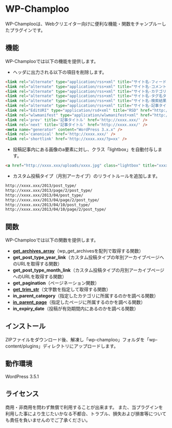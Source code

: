 # WP-Champloo

WP-Champlooは、Webクリエイター向けに便利な機能・関数をチャンプルーしたプラグインです。

## 機能
WP-Champlooでは以下の機能を提供します。

* ヘッダに出力される以下の項目を削除します。

```html
<link rel="alternate" type="application/rss+xml" title="サイト名-フィード" href="http://xxxx.xxx/feed/" />
<link rel="alternate" type="application/rss+xml" title="サイト名-コメントフィード" href="http://xxxx.xxx/comments/feed/" />
<link rel="alternate" type="application/rss+xml" title="サイト名-カテゴリ名カテゴリーのフィード" href="http://xxxx.xxx/category/xxxx/feed/" />
<link rel="alternate" type="application/rss+xml" title="サイト名-タグ名タグのフィード" href="http://xxxx.xxx/tag/xxxx/feed/" />
<link rel="alternate" type="application/rss+xml" title="サイト名-検索結果:記事タイトルフィード" href="http://xxxx.xxx/search/xxxx/feed/rss2/" />
<link rel="alternate" type="application/rss+xml" title="サイト名-記事タイトルのコメントのフィード" href="http://xxxx.xxx/feed/" />
<link rel="EditURI" type="application/rsd+xml" title="RSD" href="http://xxxx.xxx/xmlrpc.php?rsd" />
<link rel="wlwmanifest" type="application/wlwmanifest+xml" href="http://xxxx.xxx/wp-includes/wlwmanifest.xml" />
<link rel='prev' title='記事タイトル' href='http://xxxx.xxx/' />
<link rel='next' title='記事タイトル' href='http://xxxx.xxx/' />
<meta name="generator" content="WordPress 3.x.x" />
<link rel='canonical' href='http://xxxx.xxx/' />
<link rel='shortlink' href='http://xxxx.xxx/?p=xx' />
```

* 投稿記事内にある画像のa要素に対し、クラス「lightbox」を自動付与します。

```html
<a href="http://xxxx.xxx/uploads/xxxx.jpg" class="lightbox" title="xxxx"><img width="xxx" height="xxx" src="xxxx.jpg" class="attachment-thumbnail" alt="xxxx" title="xxxx" /></a>
```

* カスタム投稿タイプ（月別アーカイブ）のリライトルールを追加します。

```html
http://xxxx.xxx/2013/post_type/
http://xxxx.xxx/2013/page/2/post_type/
http://xxxx.xxx/2013/04/post_type/
http://xxxx.xxx/2013/04/page/2/post_type/
http://xxxx.xxx/2013/04/10/post_type/
http://xxxx.xxx/2013/04/10/page/2/post_type/
```

## 関数
WP-Champlooでは以下の関数を提供します。

* **[get_archives_array](http://qiita.com/items/b26d0b466c0274fd085a)**（wp_get_archivesを配列で取得する関数）
* **get_post_type_year_link**（カスタム投稿タイプの年別アーカイブページへのURLを取得する関数）
* **get_post_type_month_link**（カスタム投稿タイプの月別アーカイブページへのURLを取得する関数）
* **get_pagination**（ページネーション関数）
* **[get_trim_str](http://qiita.com/items/cb96565068426e261690)**（文字数を指定して取得する関数）
* **in_parent_category**（指定したカテゴリに所属するのかを調べる関数）
* **[in_parent_page](http://qiita.com/items/568212c387a36f90ca66)**（指定したページに所属するのかを調べる関数）
* **in_expiry_date**（投稿が有効期間内にあるのかを調べる関数）

## インストール
ZIPファイルをダウンロード後、解凍し「wp-champloo」フォルダを「wp-content/plugins」ディレクトリにアップロードします。

## 動作環境
WordPress 3.5.1

## ライセンス
商用・非商用を問わず無償で利用することが出来ます。
  また、当プラグインを利用した事により生じたいかなる不都合、トラブル、損失および損害等についても責任を負いませんのでご了承ください。